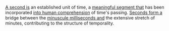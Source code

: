 
[A second is](1/2/2/3/2/2/.Second) an established unit of time, a [meaningful segment that](1/2/1/3/1/2/1/3/1/.Segment) has been incorporated [into human comprehension](2/2/3/2/2/2/.Understanding%20and%20Explanation) of time's passing. [Seconds form a](1/2/2/3/2/2/.Second) bridge between the [minuscule milliseconds and](1/2/1/3/1/1/2/1/1/.Milliseconds) the extensive stretch of minutes, contributing to the structure of temporality.


